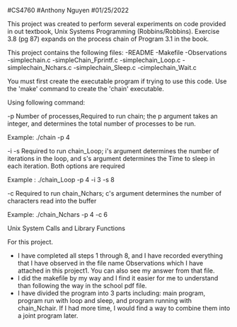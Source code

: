 #CS4760
#Anthony Nguyen
#01/25/2022

This project was created to perform several experiments on code provided in out textbook, Unix Systems Programming (Robbins/Robbins).
Exercise 3.8 (pg 87) expands on the process chain of Program 3.1 in the book. 

This project contains the following files:
-README
-Makefile
-Observations
-simplechain.c
-simpleChain_Fprintf.c
-simplechain_Loop.c
-simplechain_Nchars.c
-simplechain_Sleep.c
-cimplechain_Wait.c

You must first create the executable program if trying to use this code. Use the 'make' command to create the 'chain' executable.

Using following command:

-p
Number of processes,Required to run chain;  the p argument takes an integer, and determines the total number of processes to be run.

Example: ./chain -p 4

-i -s
Required to run chain_Loop; i's argument determines the number of iterations in the loop, and s's argument determines the Time to sleep in each iteration. Both options are required

Example : ./chain_Loop -p 4 -i 3 -s 8

-c
Required to run chain_Nchars; c's argument determines the number of characters read into the buffer

Example: ./chain_Nchars -p 4 -c 6


Unix System Calls and Library Functions

For this project. 
- I have completed all steps 1 through 8, and I have recorded everything that I have observed in the file name Observations which I have attached in this project1. You can also see my answer from that file.
- I did the makefile  by my way and I find it easier for me to understand than following the way in the school pdf file.
- I have divided the program into 3 parts including: main program, program run with loop and sleep, and program running with chain_Nchair. If I had more time, I would find a way to combine them into a joint program later.
